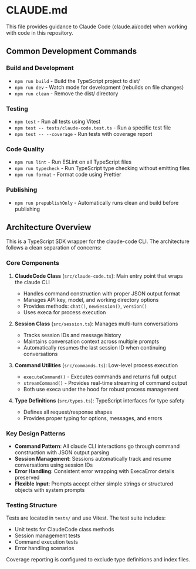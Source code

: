 # CLAUDE.md

This file provides guidance to Claude Code (claude.ai/code) when working with code in this repository.

## Common Development Commands

### Build and Development
- `npm run build` - Build the TypeScript project to dist/
- `npm run dev` - Watch mode for development (rebuilds on file changes)
- `npm run clean` - Remove the dist/ directory

### Testing
- `npm test` - Run all tests using Vitest
- `npm test -- tests/claude-code.test.ts` - Run a specific test file
- `npm test -- --coverage` - Run tests with coverage report

### Code Quality
- `npm run lint` - Run ESLint on all TypeScript files
- `npm run typecheck` - Run TypeScript type checking without emitting files
- `npm run format` - Format code using Prettier

### Publishing
- `npm run prepublishOnly` - Automatically runs clean and build before publishing

## Architecture Overview

This is a TypeScript SDK wrapper for the claude-code CLI. The architecture follows a clean separation of concerns:

### Core Components

1. **ClaudeCode Class** (`src/claude-code.ts`): Main entry point that wraps the claude CLI
   - Handles command construction with proper JSON output format
   - Manages API key, model, and working directory options
   - Provides methods: `chat()`, `newSession()`, `version()`
   - Uses execa for process execution

2. **Session Class** (`src/session.ts`): Manages multi-turn conversations
   - Tracks session IDs and message history
   - Maintains conversation context across multiple prompts
   - Automatically resumes the last session ID when continuing conversations

3. **Command Utilities** (`src/commands.ts`): Low-level process execution
   - `executeCommand()` - Executes commands and returns full output
   - `streamCommand()` - Provides real-time streaming of command output
   - Both use execa under the hood for robust process management

4. **Type Definitions** (`src/types.ts`): TypeScript interfaces for type safety
   - Defines all request/response shapes
   - Provides proper typing for options, messages, and errors

### Key Design Patterns

- **Command Pattern**: All claude CLI interactions go through command construction with JSON output parsing
- **Session Management**: Sessions automatically track and resume conversations using session IDs
- **Error Handling**: Consistent error wrapping with ExecaError details preserved
- **Flexible Input**: Prompts accept either simple strings or structured objects with system prompts

### Testing Structure

Tests are located in `tests/` and use Vitest. The test suite includes:
- Unit tests for ClaudeCode class methods
- Session management tests
- Command execution tests
- Error handling scenarios

Coverage reporting is configured to exclude type definitions and index files.
